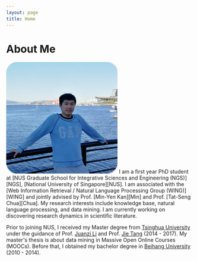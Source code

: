 ```yaml
---
layout: page
title: Home
---
```


# About Me

<img src="/images/liangmingpan2.jpg" class="floatpic" width="300" height="300">
I am a first year PhD student at [NUS Graduate School for Integrative Sciences and Engineering (NGS)][NGS], [National University of Singapore][NUS]. 
I am associated with the [Web Information Retrieval / Natural Language Processing Group (WING)][WING] and jointly advised by Prof. [Min-Yen Kan][Min] and Prof. [Tat-Seng Chua][Chua]. 
<!--I am also interning at 6ESTATES, an AI company in Sigapore.-->
My research interests include knowledge base, natural language processing, and data mining. 
I am currently working on discovering research dynamics in scientific literature. 

Prior to joining NUS, I received my Master degree from [Tsinghua University][Tsinghua] under the guidance of Prof. [Juanzi Li][juanzili] and Prof. [Jie Tang][jietang] (2014 - 2017). 
My master's thesis is about data mining in Massive Open Online Courses (MOOCs). 
Before that, I obtained my bachelor degree in [Beihang University][BUAA] (2010 - 2014). 

<!--
My name is Liangming Pan. I am a research assistant in the Knowledge Engineering Lab (Group) at [Tsinghua University][Tsinghua] where I work with Prof. [Juanzi Li][juanzili] and Prof. [Jie Tang][jietang]. I received my Master degree from Tsinghua University under the guidance of Prof. Juanzi Li (2014 - 2017). And, before this, I was an undergraduate student at [Beihang University][BUAA] (2010 - 2014). 

When I was a master student, I devoted most of my time working with Prof. Jie Tang to research on an innovative topic about data mining in Massive Open Online Courses (MOOCs). Now, my research topic is about discovering topic evolution in scientific literature. 

I have been selected for an NGS Scholarship and I will be enrolled into the [NUS Graduate School for Integrative Sciences and Engineering (NGS)][NGS] for my PhD studies in [National University of Singapore][NUS] from January 2018. I hope to work with Prof. [Tat-Seng Chua][Chua] in the [NUS-Tsinghua Extreme Search Centre (NExT)][NExT] to follow my research interest as a Ph.D. 
-->

[NGS]: http://www.nus.edu.sg/ngs/
[Tsinghua]: http://www.tsinghua.edu.cn/publish/newthu/index.html
[juanzili]: http://keg.cs.tsinghua.edu.cn/persons/ljz/
[jietang]: http://keg.cs.tsinghua.edu.cn/jietang/
[BUAA]: http://www.buaa.edu.cn/
[SOC]: http://www.comp.nus.edu.sg/
[NUS]: http://www.nus.edu.sg/
[Chua]: http://www.comp.nus.edu.sg/~chuats/
[NExT]: http://next.comp.nus.edu.sg/
[Min]: http://www.comp.nus.edu.sg/~kanmy/
[WING]: http://wing.comp.nus.edu.sg/